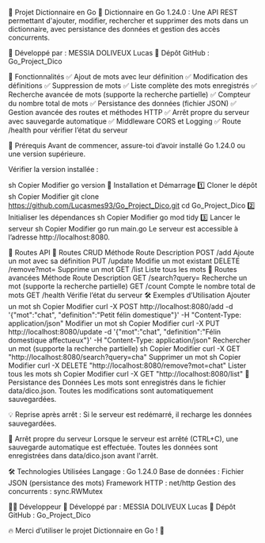 📖 Projet Dictionnaire en Go
🚀 Dictionnaire en Go 1.24.0 : Une API REST permettant d'ajouter, modifier, rechercher et supprimer des mots dans un dictionnaire, avec persistance des données et gestion des accès concurrents.

📌 Développé par : MESSIA DOLIVEUX Lucas
📂 Dépôt GitHub : Go_Project_Dico


🌟 Fonctionnalités
✅ Ajout de mots avec leur définition
✅ Modification des définitions
✅ Suppression de mots
✅ Liste complète des mots enregistrés
✅ Recherche avancée de mots (supporte la recherche partielle)
✅ Compteur du nombre total de mots
✅ Persistance des données (fichier JSON)
✅ Gestion avancée des routes et méthodes HTTP
✅ Arrêt propre du serveur avec sauvegarde automatique
✅ Middleware CORS et Logging
✅ Route /health pour vérifier l’état du serveur

🔧 Prérequis
Avant de commencer, assure-toi d’avoir installé Go 1.24.0 ou une version supérieure.

Vérifier la version installée :

sh
Copier
Modifier
go version
🚀 Installation et Démarrage
1️⃣ Cloner le dépôt
sh
Copier
Modifier
git clone https://github.com/Lucasmes93/Go_Project_Dico.git
cd Go_Project_Dico
2️⃣ Initialiser les dépendances
sh
Copier
Modifier
go mod tidy
3️⃣ Lancer le serveur
sh
Copier
Modifier
go run main.go
Le serveur est accessible à l’adresse http://localhost:8080.

📡 Routes API
📍 Routes CRUD
Méthode	Route	Description
POST	/add	Ajoute un mot avec sa définition
PUT	/update	Modifie un mot existant
DELETE	/remove?mot=<mot>	Supprime un mot
GET	/list	Liste tous les mots
📍 Routes avancées
Méthode	Route	Description
GET	/search?query=<mot>	Recherche un mot (supporte la recherche partielle)
GET	/count	Compte le nombre total de mots
GET	/health	Vérifie l’état du serveur
🛠️ Exemples d’Utilisation
Ajouter un mot
sh
Copier
Modifier
curl -X POST http://localhost:8080/add -d '{"mot":"chat", "definition":"Petit félin domestique"}' -H "Content-Type: application/json"
Modifier un mot
sh
Copier
Modifier
curl -X PUT http://localhost:8080/update -d '{"mot":"chat", "definition":"Félin domestique affectueux"}' -H "Content-Type: application/json"
Rechercher un mot (supporte la recherche partielle)
sh
Copier
Modifier
curl -X GET "http://localhost:8080/search?query=cha"
Supprimer un mot
sh
Copier
Modifier
curl -X DELETE "http://localhost:8080/remove?mot=chat"
Lister tous les mots
sh
Copier
Modifier
curl -X GET "http://localhost:8080/list"
💾 Persistance des Données
Les mots sont enregistrés dans le fichier data/dico.json.
Toutes les modifications sont automatiquement sauvegardées.

💡 Reprise après arrêt :
Si le serveur est redémarré, il recharge les données sauvegardées.

🛑 Arrêt propre du serveur
Lorsque le serveur est arrêté (CTRL+C), une sauvegarde automatique est effectuée.
Toutes les données sont enregistrées dans data/dico.json avant l'arrêt.

🛠 Technologies Utilisées
Langage : Go 1.24.0
Base de données : Fichier JSON (persistance des mots)
Framework HTTP : net/http
Gestion des concurrents : sync.RWMutex

👨‍💻 Développeur
📌 Développé par : MESSIA DOLIVEUX Lucas
📂 Dépôt GitHub : Go_Project_Dico


🔥 Merci d’utiliser le projet Dictionnaire en Go ! 🚀

